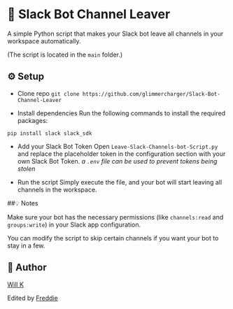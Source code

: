 # 🧹 Slack Bot Channel Leaver

A simple Python script that makes your Slack bot leave all channels in your workspace automatically.

(The script is located in the ```main``` folder.)

## ⚙️ Setup

- Clone repo 
  ```git clone https://github.com/glimmercharger/Slack-Bot-Channel-Leaver```
  
- Install dependencies
  Run the following commands to install the required packages:

```pip install slack slack_sdk```


- Add your Slack Bot Token
  Open ```Leave-Slack-Channels-bot-Script.py``` and replace the placeholder token in the configuration section with your own Slack Bot Token.
  _a ```.env``` file can be used to prevent tokens being stolen_

- Run the script
  Simply execute the file, and your bot will start leaving all channels in the workspace.

##💡 Notes

Make sure your bot has the necessary permissions (like ```channels:read``` and ```groups:write```) in your Slack app configuration.

You can modify the script to skip certain channels if you want your bot to stay in a few.

## 👤 Author

[Will K](https://github.com/glimmercharger)

Edited by [Freddie](https://github.com/hippogriff101)
